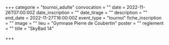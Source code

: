 +++
categorie = "tournoi_adulte"
convocation = ""
date = 2022-11-26T07:00:00Z
date_inscription = ""
date_tirage = ""
description = ""
end_date = 2022-11-27T16:00:00Z
event_type = "tournoi"
fiche_inscription = ""
image = ""
lieu = "Gymnase Pierre de Coubertin"
poster = ""
reglement = ""
title = "SkyBad 14"

+++
